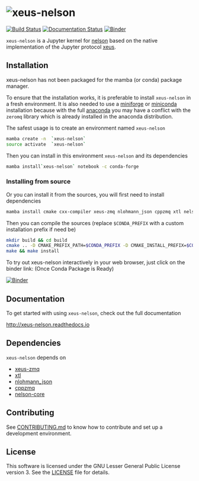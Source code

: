 # ![xeus-nelson](docs/source/xeus-logo.svg)

[![Build Status](https://github.com/jupyter-xeus/xeus-nelson/actions/workflows/main.yml/badge.svg)](https://github.com/jupyter-xeus/xeus-nelson/actions/workflows/main.yml)
[![Documentation Status](http://readthedocs.org/projects/xeus-nelson/badge/?version=latest)](https://xeus-nelson.readthedocs.io/en/latest/?badge=latest)
[![Binder](https://mybinder.org/badge_logo.svg)](https://mybinder.org/v2/gh/jupyter-xeus/xeus-nelson/main?urlpath=/lab/tree/notebooks/xeus-nelson.ipynb)

`xeus-nelson` is a Jupyter kernel for [nelson](https://github.com/nelson-lang/nelson)
based on the native implementation of the Jupyter protocol [xeus](https://github.com/jupyter-xeus/xeus).

## Installation

xeus-nelson has not been packaged for the mamba (or conda) package manager.

To ensure that the installation works, it is preferable to install `xeus-nelson` in a
fresh environment. It is also needed to use a
[miniforge](https://github.com/conda-forge/miniforge#mambaforge) or
[miniconda](https://conda.io/miniconda.html) installation because with the full
[anaconda](https://www.anaconda.com/) you may have a conflict with the `zeromq` library
which is already installed in the anaconda distribution.

The safest usage is to create an environment named `xeus-nelson`

```bash
mamba create -n  `xeus-nelson`
source activate  `xeus-nelson`
```

Then you can install in this environment `xeus-nelson` and its dependencies

```bash
mamba install`xeus-nelson` notebook -c conda-forge
```

### Installing from source

Or you can install it from the sources, you will first need to install dependencies

```bash
mamba install cmake cxx-compiler xeus-zmq nlohmann_json cppzmq xtl nelson-core jupyterlab -c conda-forge
```

Then you can compile the sources (replace `$CONDA_PREFIX` with a custom installation
prefix if need be)

```bash
mkdir build && cd build
cmake .. -D CMAKE_PREFIX_PATH=$CONDA_PREFIX -D CMAKE_INSTALL_PREFIX=$CONDA_PREFIX -D CMAKE_INSTALL_LIBDIR=lib
make && make install
```

To try out xeus-nelson interactively in your web browser, just click on the binder link:
(Once Conda Package is Ready)

[![Binder](binder-logo.svg)](https://mybinder.org/v2/gh/jupyter-xeus/xeus-nelson/main?urlpath=/lab/tree/notebooks/xeus-nelson.ipynb)

## Documentation

To get started with using `xeus-nelson`, check out the full documentation

http://xeus-nelson.readthedocs.io

## Dependencies

`xeus-nelson` depends on

- [xeus-zmq](https://github.com/jupyter-xeus/xeus-zmq)
- [xtl](https://github.com/xtensor-stack/xtl)
- [nlohmann_json](https://github.com/nlohmann/json)
- [cppzmq](https://github.com/zeromq/cppzmq)
- [nelson-core](https://github.com/Nelson-numerical-software/nelson-minimalist-core)

## Contributing

See [CONTRIBUTING.md](./CONTRIBUTING.md) to know how to contribute and set up a
development environment.

## License

This software is licensed under the GNU Lesser General Public License version 3. See the [LICENSE](LICENSE)
file for details.
